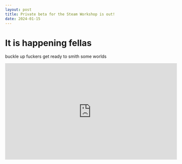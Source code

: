 ```yaml
---
layout: post
title: Private beta for the Steam Workshop is out!
date: 2024-01-15
---
```


# It is happening fellas

buckle up fuckers get ready to smith some worlds

<iframe width="560" height="315" src="https://www.youtube-nocookie.com/embed/EqkCBpeLT1Q?si=xAvP6BwJ6NCiqmm8&autoplay=1" title="YouTube video player" frameborder="0" allow="accelerometer; autoplay; clipboard-write; encrypted-media; gyroscope; picture-in-picture; web-share" allowfullscreen></iframe>